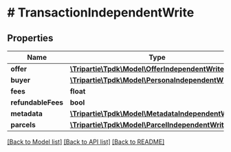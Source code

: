 # # TransactionIndependentWrite

## Properties

Name | Type | Description | Notes
------------ | ------------- | ------------- | -------------
**offer** | [**\Tripartie\Tpdk\Model\OfferIndependentWrite**](OfferIndependentWrite.md) |  |
**buyer** | [**\Tripartie\Tpdk\Model\PersonaIndependentWrite**](PersonaIndependentWrite.md) |  |
**fees** | **float** |  | [optional]
**refundableFees** | **bool** |  | [optional]
**metadata** | [**\Tripartie\Tpdk\Model\MetadataIndependentWrite[]**](MetadataIndependentWrite.md) |  | [optional]
**parcels** | [**\Tripartie\Tpdk\Model\ParcelIndependentWrite[]**](ParcelIndependentWrite.md) |  | [optional]

[[Back to Model list]](../../README.md#models) [[Back to API list]](../../README.md#endpoints) [[Back to README]](../../README.md)
